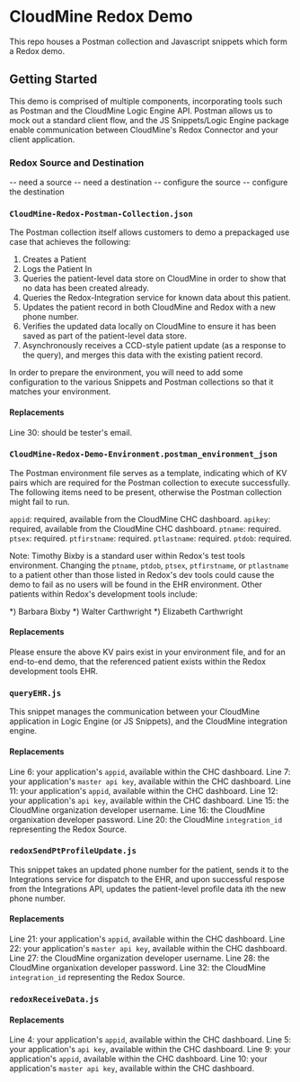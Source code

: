# CloudMine Redox Demo
This repo houses a Postman collection and Javascript snippets which form a Redox demo.

## Getting Started
This demo is comprised of multiple components, incorporating tools such as Postman and the CloudMine Logic Engine API. Postman allows us to mock out a standard client flow, and the JS Snippets/Logic Engine package enable communication between CloudMine's Redox Connector and your client application. 

### Redox Source and Destination

-- need a source
-- need a destination
-- configure  the source
-- configure the destination 

### `CloudMine-Redox-Postman-Collection.json`
The Postman collection itself allows customers to demo a prepackaged use case that achieves the following:

1) Creates a Patient
2) Logs the Patient In
3) Queries the patient-level data store on CloudMine in order to show that no data has been created already. 
4) Queries the Redox-Integration service for known data about this patient.
5) Updates the patient record in both CloudMine and Redox with a new phone number. 
6) Verifies the updated data locally on CloudMine to ensure it has been saved as part of the patient-level data store. 
7) Asynchronously receives a CCD-style patient update (as a response to the query), and merges this data with the existing patient record. 

In order to prepare the environment, you will need to add some configuration to the various Snippets and Postman collections so that it matches your environment. 

#### Replacements
Line 30: should be tester's email. 

### `CloudMine-Redox-Demo-Environment.postman_environment_json`
The Postman environment file serves as a template, indicating which of KV pairs which are required for the Postman collection to execute successfully. The following items need to be present, otherwise the Postman collection might fail to run. 

`appid`: required, available from the CloudMine CHC dashboard. 
`apikey`: required, available from the CloudMine CHC dashboard.
`ptname`: required. 
`ptsex`: required.
`ptfirstname`: required.
`ptlastname`: required.
`ptdob`: required. 

Note: Timothy Bixby is a standard user within Redox's test tools environment. Changing the `ptname`, `ptdob`, `ptsex`, `ptfirstname`, or `ptlastname` to a patient other than those listed in Redox's dev tools could cause the demo to fail as no users will be found in the EHR environment. Other patients within Redox's development tools include: 

*) Barbara Bixby
*) Walter Carthwright
*) Elizabeth Carthwright 

#### Replacements

Please ensure the above KV pairs exist in your environment file, and for an end-to-end demo, that the referenced patient exists within the Redox development tools EHR. 

### `queryEHR.js`

This snippet manages the communication between your CloudMine application in Logic Engine (or JS Snippets), and the CloudMine integration engine.

#### Replacements
Line 6: your application's `appid`, available within the CHC dashboard. 
Line 7: your application's `master api key`, available within the CHC dashboard.
Line 11: your application's `appid`, available within the CHC dashboard. 
Line 12: your application's `api key`, available within the CHC dashboard.
Line 15: the CloudMine organization developer username.
Line 16: the CloudMine organixation developer password. 
Line 20: the CloudMine `integration_id` representing the Redox Source.

### `redoxSendPtProfileUpdate.js`

This snippet takes an updated phone number for the patient, sends it to the Integrations service for dispatch to the EHR, and upon successful respose from the Integrations API, updates the patient-level profile data ith the new phone number. 

#### Replacements
Line 21: your application's `appid`, available within the CHC dashboard. 
Line 22: your application's `master api key`, available within the CHC dashboard.
Line 27: the CloudMine organization developer username.
Line 28: the CloudMine organixation developer password. 
Line 32: the CloudMine `integration_id` representing the Redox Source.

### `redoxReceiveData.js`

#### Replacements
Line 4: your application's `appid`, available within the CHC dashboard. 
Line 5: your application's `api key`, available within the CHC dashboard.
Line 9: your application's `appid`, available within the CHC dashboard. 
Line 10: your application's `master api key`, available within the CHC dashboard.